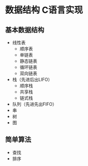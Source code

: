 # 数据结构 C语言实现
## 基本数据结构
- 线性表
    - 顺序表
    - 单链表
    - 静态链表
    - 循环链表
    - 双向链表
- 栈（先进后出LIFO）
    - 顺序栈
    - 共享栈
    - 链式栈
- 队列（先进先出FIFO）
- 串
- 树
- 图
## 简单算法
- 查找
- 排序
